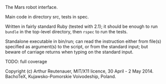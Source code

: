 The Mars robot interface.

Main code in directory src, tests in spec.

Written in fairly standard Ruby (tested with 2.1); it should be enough to run
`bundle` in the top-level directory, then `rspec` to run the tests.

Standalone executable in bin/run; can read the instruction either from file(s)
specified as argument(s) to the script, or from the standard input; but beware
of carriage returns when typing on the standard input.

TODO: full coverage

Copyright (c) Arthur Reutenauer, MIT/X11 licence, 30 April - 2 May 2014.<br />
BachoTeX, Kujawsko-Pomorskie Voivodeship, Poland.
